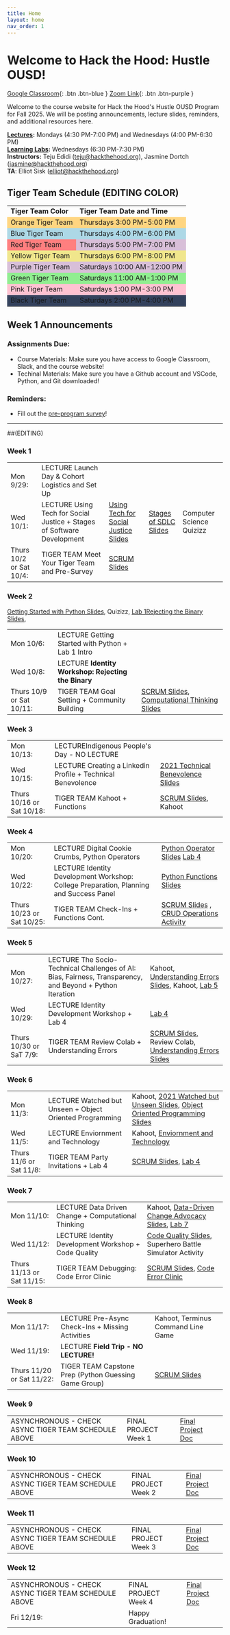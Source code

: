 ```yaml
---
title: Home
layout: home
nav_order: 1
---
```


# Welcome to Hack the Hood: Hustle OUSD!
[Google Classroom](https://classroom.google.com/c/ODAxOTY5NjU4MDkw){: .btn .btn-blue }
[Zoom Link](https://us06web.zoom.us/j/89486008265){: .btn .btn-purple }

Welcome to the course website for Hack the Hood's Hustle OUSD Program for Fall 2025. We will be posting announcements, lecture slides, reminders, and additional resources here.

**<u>Lectures</u>:** Mondays (4:30 PM-7:00 PM) and Wednesdays (4:00 PM-6:30 PM)  
**<u>Learning Labs</u>:** Wednesdays (6:30 PM-7:30 PM) <br/>
**Instructors:** Teju Edidi (<a href="mailto:example@example.com">teju@hackthehood.org</a>), Jasmine Dortch (<a href="mailto:example@example.com">jasmine@hackthehood.org</a>)   
**TA**: Elliot Sisk (<a href="mailto:example@example.com">elliot@hackthehood.org</a>)  
  
## Tiger Team Schedule (EDITING COLOR)
<table>
  <tr>
    <td><b>Tiger Team Color</b></td>
    <td><b>Tiger Team Date and Time</b></td>
  </tr>
  <tr>
    <td style="background-color: #FFD580;">Orange Tiger Team</td>
    <td style="background-color: #FFD580;">Thursdays 3:00 PM-5:00 PM</td>
  </tr>
  <tr>
    <td style="background-color: #ADD8E6;">Blue Tiger Team</td>
    <td style="background-color: #ADD8E6;">Thursdays 4:00 PM-6:00 PM</td>
  </tr>
  <tr>
    <td style="background-color: #FF7F7F;">Red Tiger Team</td>
    <td style="background-color: #D8BFD8;">Thursdays 5:00 PM-7:00 PM</td>
  </tr>
  <tr>
    <td style="background-color: #F0E68C;">Yellow Tiger Team</td>
    <td style="background-color: #F0E68C;">Thursdays 6:00 PM-8:00 PM</td>
  </tr>
  <tr>
    <td style="background-color: #D8BFD8;">Purple Tiger Team</td>
    <td style="background-color: #D8BFD8;">Saturdays 10:00 AM-12:00 PM</td>
  </tr>
  <tr>
    <td style="background-color: #90EE90;">Green Tiger Team</td>
    <td style="background-color: #90EE90;">Saturdays 11:00 AM-1:00 PM</td>
  </tr>
  <tr>
    <td style="background-color: #ffc2d1;">Pink Tiger Team</td>
    <td style="background-color: #ffc2d1;">Saturdays 1:00 PM-3:00 PM</td>
  </tr>
  <tr>
    <td style="background-color: #33415c;">Black Tiger Team</td>
    <td style="background-color: #33415c;">Saturdays 2:00 PM-4:00 PM</td>
  </tr>
</table>
  
## Week 1 Announcements
### Assignments Due:
- Course Materials: Make sure you have access to Google Classroom, Slack, and the course website!
- Techinal Materials: Make sure you have a Github account and VSCode, Python, and Git downloaded!
### Reminders:
- Fill out the [pre-program survey](https://corexmsp4sy8p6bphbs3.qualtrics.com/jfe/form/SV_2l9KKWcKOTbKObQ)!
---

##(EDITING)
### Week 1
<table>
  <tr>
    <td>Mon 9/29:</td>
    <td><span class="label label-green">LECTURE</span> Launch Day & Cohort Logistics and Set Up </td>
    <td></td>
  </tr>
  <tr>
    <td>Wed 10/1:</td>
    <td><span class="label label-green">LECTURE</span> Using Tech for Social Justice + Stages of Software Development </td>
    <td><a href="">Using Tech for Social Justice Slides</a></td>
    <td><a href="">Stages of SDLC Slides</a>
    <td> Computer Science Quizizz </td>
  </tr>
  <tr>
    <td>Thurs 10/2 or Sat 10/4:</td>
    <td><span class="label label-yellow">TIGER TEAM</span> Meet Your Tiger Team and Pre-Survey </td>
    <td><a href="https://docs.google.com/presentation/d/1h3sxUjlMPgJzFVTq6ipNlzjYnNJy76ktXSIHjVUThi8/edit">SCRUM Slides</a>
  </tr>
</table>

### Week 2
<table>
  <tr>
    <td>Mon 10/6:</td>
    <td><span class="label label-green">LECTURE</span> Getting Started with Python + Lab 1 Intro</td>
    <a href="https://docs.google.com/presentation/d/1Wqapli_LkVw7gNNu_P0JAWKCpQmPOllFo9dYbIcas_w/edit?usp=drive_link">Getting Started with Python Slides</a>, Quizizz, <a href="https://docs.google.com/document/d/1mMb1TLVZ8AW8-Sg_QliXmAdzjFBVm3P37K1YmywDog4/edit?usp=drive_link">Lab 1</a></td>
  </tr>
  <tr>
    <td>Wed 10/8:</td>
    <td><span class="label label-green">LECTURE</span> <b>Identity Workshop: Rejecting the Binary</b> </td>
    <a href="https://docs.google.com/presentation/d/1nez6t-QzL6MfQQsG1gCqdxMOUUyvEQxqp-sAxwYtGoA/edit?usp=drive_link">Rejecting the Binary Slides</a>,
    <td></td>
  </tr>
  <tr>
    <td>Thurs 10/9 or Sat 10/11:</td>
    <td><span class="label label-yellow">TIGER TEAM</span> Goal Setting + Community Building </td>
    <td><a href="https://docs.google.com/presentation/d/1h3sxUjlMPgJzFVTq6ipNlzjYnNJy76ktXSIHjVUThi8/edit">SCRUM Slides</a>, <a href="https://docs.google.com/presentation/d/1okZcKLGeQfCtPmXMnKk2eT21j3avWrjMRiMhOJKGuvA/edit?usp=drive_link">Computational Thinking Slides</a></td>
  </tr>
</table>

### Week 3
<table>
  <tr>
    <td>Mon 10/13:</td>
    <td><span class="label label-green">LECTURE</span>Indigenous People's Day - NO LECTURE </td>
  </tr>
  <tr>
    <td>Wed 10/15:</td>
    <td><span class="label label-green">LECTURE</span> Creating a Linkedin Profile + Technical Benevolence </td>
    <td><a href="https://docs.google.com/presentation/d/1YFhV7rapz0Vx8fQX6Z1TiZ7w9fDFfELRSRtlJEHpzWY/edit?usp=drive_link"> 2021 Technical Benevolence Slides</a></td>
  </tr>
  <tr>
    <td>Thurs 10/16 or Sat 10/18:</td>
    <td><span class="label label-yellow">TIGER TEAM</span> Kahoot + Functions </td>
    <td><a href="https://docs.google.com/presentation/d/1h3sxUjlMPgJzFVTq6ipNlzjYnNJy76ktXSIHjVUThi8/edit">SCRUM Slides</a>, Kahoot</td>
  </tr>
</table>

### Week 4
<table>
  <tr>
    <td>Mon 10/20:</td>
    <td><span class="label label-green">LECTURE</span> Digital Cookie Crumbs, Python Operators </td>
    <td><a href="">Python Operator Slides</a> <a href="https://docs.google.com/document/d/1usollOl3mkJW4g1QT6B6xSTH78uRQhab05SIzptbjZU/edit?usp=sharing">Lab 4</a></td>
  </tr>
  <tr>
    <td>Wed 10/22:</td>
    <td><span class="label label-green">LECTURE</span> Identity Development Workshop: College Preparation, Planning and Success Panel </td>
    <td><a href="">Python Functions Slides</a></td>
  </tr>
  <tr>
    <td>Thurs 10/23 or Sat 10/25:</td>
    <td><span class="label label-yellow">TIGER TEAM</span> Check-Ins + Functions Cont. </td>
    <td><a href="https://docs.google.com/presentation/d/1h3sxUjlMPgJzFVTq6ipNlzjYnNJy76ktXSIHjVUThi8/edit">SCRUM Slides</a> , <a href="https://docs.google.com/document/d/1QGrS3-gpDMcu3P25caLpmh2cRx-qrkuwv1mXcmyo_MU/edit?usp=drive_link">CRUD Operations Activity</a></td>
  </tr>
</table>

### Week 5
<table>
  <tr>
    <td>Mon 10/27:</td>
    <td><span class="label label-green">LECTURE</span> The Socio-Technical Challenges of AI: Bias, Fairness, Transparency, and Beyond + Python Iteration </td>
    <td>Kahoot, <a href ="https://docs.google.com/presentation/d/1219Hnkxpk9ScqKuKLSGcQggiVK2Sdc3LmX7MqiZTdq4/edit">Understanding Errors Slides</a>, Kahoot, <a href = "https://docs.google.com/document/d/1O7qfCtiiN4krXHf3htByGXpl8vuVdxvd9vIpntRmmio/edit?usp=sharing">Lab 5</a></td>
  </tr>
  <tr>
    <td>Wed 10/29:</td>
    <td><span class="label label-green">LECTURE</span> Identity Development Workshop + Lab 4 </td>
    <td><a href ="">Lab 4</a></td>
  </tr>
  <tr>
    <td>Thurs 10/30 or SaT 7/9:</td>
    <td><span class="label label-yellow">TIGER TEAM</span> Review Colab + Understanding Errors </td>
    <td><a href="https://docs.google.com/presentation/d/1HlteMf22F7wg1JWc7cxlKsvAHgk3zUqC5QG5Ti9Vzts/edit?slide=id.p#slide=id.p">SCRUM Slides,</a> Review Colab, <a href = "">Understanding Errors Slides</a></td>
  </tr>
</table>

### Week 6
<table>
  <tr>
    <td>Mon 11/3:</td>
    <td><span class="label label-green">LECTURE</span> Watched but Unseen + Object Oriented Programming </td>
    <td>Kahoot, <a href = "https://docs.google.com/presentation/d/1CG3oQXSkzn-eFOC_k6IpBvGqg_k8R1vu5kL84FqqsRc/edit?slide=id.p#slide=id.p">2021 Watched but Unseen Slides</a>, <a href = "https://docs.google.com/presentation/d/1Y1GR2igMVVqA6WnI3xK_XZQq-Fo1GColbjSHYxus5d8/edit?slide=id.g125f38f1610_0_181#slide=id.g125f38f1610_0_181">Object Oriented Programming Slides</a></td>
  </tr>
  <tr>
    <td>Wed 11/5:</td>
    <td><span class="label label-green">LECTURE</span> Enviornment and Technology </td>
    <td>Kahoot, <a href = ""> Enviornment and Technology</a></td>
  </tr>
   <tr>
    <td>Thurs 11/6 or Sat 11/8:</td>
    <td><span class="label label-yellow">TIGER TEAM</span> Party Invitations + Lab 4 </td>
    <td><a href="https://docs.google.com/presentation/d/14CRENXtAtlVWYo0LB4OhPe-gN2Wd_HeWIsSIESXI8DE/edit?slide=id.p#slide=id.p">SCRUM Slides</a>, <a href = "">Lab 4</a></td>
  </tr>
</table>

### Week 7
<table>
  <tr>
    <td>Mon 11/10:</td>
    <td><span class="label label-green">LECTURE</span> Data Driven Change + Computational Thinking</td>
    <td>Kahoot, <a href = "">Data-Driven Change Advocacy Slides</a>,  <a href = "https://docs.google.com/document/d/1O_14_uqLSchNg0Dcfy_UxXhcqtkO_ZcFiJcZajSLBNc/edit?tab=t.0">Lab 7</a></td>
  </tr>
  <tr>
    <td>Wed 11/12:</td>
    <td><span class="label label-green">LECTURE</span> Identity Development Workshop + Code Quality </td>
    <td><a href= "">Code Quality Slides</a>, Superhero Battle Simulator Activity</td>
  </tr>
  <tr>
    <td>Thurs 11/13 or Sat 11/15:</td>
    <td><span class="label label-yellow">TIGER TEAM</span> Debugging: Code Error Clinic </td>
    <td><a href="https://docs.google.com/presentation/d/1ecQmbAvW5TMz1tdJWLpvg5dbJ0F95i2MC_YHsWYXd04/edit?slide=id.p#slide=id.p">SCRUM Slides</a>, <a href = "">Code Error Clinic</a></td>
  </tr>
</table>

### Week 8
<table>
  <tr>
    <td>Mon 11/17:</td>
    <td><span class="label label-green">LECTURE</span> Pre-Async Check-Ins + Missing Activities </td>
    <td>Kahoot, Terminus Command Line Game</td>
  </tr>
  <tr>
    <td>Wed 11/19:</td>
    <td><span class="label label-green">LECTURE</span> <b>Field Trip - NO LECTURE!</b> </td>
    <td></td>
  </tr>
  <tr>
    <td>Thurs 11/20 or Sat 11/22:</td>
    <td><span class="label label-yellow">TIGER TEAM</span> Capstone Prep (Python Guessing Game Group) </td>
    <td><a href="https://docs.google.com/presentation/d/1B8glOEnS30eZl8wI8h6SfgVtJtC0XDqXfc_3ZbgEHZ4/edit?slide=id.p#slide=id.p">SCRUM Slides</a></td>
  </tr>
</table>

### Week 9
<table>
  <tr>
    <td>ASYNCHRONOUS - CHECK ASYNC TIGER TEAM SCHEDULE ABOVE</td>
    <td><span class="label label-red">FINAL PROJECT</span> Week 1 </td>
    <td><a href="https://docs.google.com/document/d/1c4HJrI0NznSH4pKzlHUjh5UmpzvB6r6ILuEHPCSY8BU/edit?usp=sharing">Final Project Doc</a><td>
  </tr>
</table>

### Week 10
<table>
  <tr>
    <td>ASYNCHRONOUS - CHECK ASYNC TIGER TEAM SCHEDULE ABOVE</td>
    <td><span class="label label-red">FINAL PROJECT</span> Week 2 </td>
    <td><a href="https://docs.google.com/document/d/1c4HJrI0NznSH4pKzlHUjh5UmpzvB6r6ILuEHPCSY8BU/edit?usp=sharing">Final Project Doc</a></td>
  </tr>
</table>

### Week 11
<table>
  <tr>
    <td>ASYNCHRONOUS - CHECK ASYNC TIGER TEAM SCHEDULE ABOVE</td>
    <td><span class="label label-red">FINAL PROJECT</span> Week 3 </td>
    <td><a href="">Final Project Doc</a></td>
  </tr>
</table>

### Week 12
<table>
  <tr>
    <td>ASYNCHRONOUS - CHECK ASYNC TIGER TEAM SCHEDULE ABOVE</td>
    <td><span class="label label-red">FINAL PROJECT</span> Week 4 </td>
    <td><a href="">Final Project Doc</a>
  </tr>
  <tr>
    <td>Fri 12/19:</td>
    <td> Happy Graduation! </td>
    <td></td>
  </tr>
</table>
